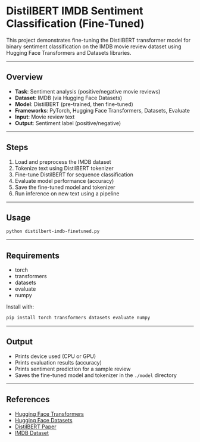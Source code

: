 # DistilBERT IMDB Sentiment Classification (Fine-Tuned)

This project demonstrates fine-tuning the DistilBERT transformer model for binary sentiment classification on the IMDB movie review dataset using Hugging Face Transformers and Datasets libraries.

---

## Overview

- **Task**: Sentiment analysis (positive/negative movie reviews)
- **Dataset**: IMDB (via Hugging Face Datasets)
- **Model**: DistilBERT (pre-trained, then fine-tuned)
- **Frameworks**: PyTorch, Hugging Face Transformers, Datasets, Evaluate
- **Input**: Movie review text
- **Output**: Sentiment label (positive/negative)

---

## Steps

1. Load and preprocess the IMDB dataset
2. Tokenize text using DistilBERT tokenizer
3. Fine-tune DistilBERT for sequence classification
4. Evaluate model performance (accuracy)
5. Save the fine-tuned model and tokenizer
6. Run inference on new text using a pipeline

---

## Usage

```bash
python distilbert-imdb-finetuned.py
```

---

## Requirements

- torch
- transformers
- datasets
- evaluate
- numpy

Install with:

```bash
pip install torch transformers datasets evaluate numpy
```

---

## Output

- Prints device used (CPU or GPU)
- Prints evaluation results (accuracy)
- Prints sentiment prediction for a sample review
- Saves the fine-tuned model and tokenizer in the `./model` directory

---

## References

- [Hugging Face Transformers](https://huggingface.co/docs/transformers/index)
- [Hugging Face Datasets](https://huggingface.co/docs/datasets/index)
- [DistilBERT Paper](https://arxiv.org/abs/1910.01108)
- [IMDB Dataset](https://ai.stanford.edu/~amaas/data/sentiment/)

